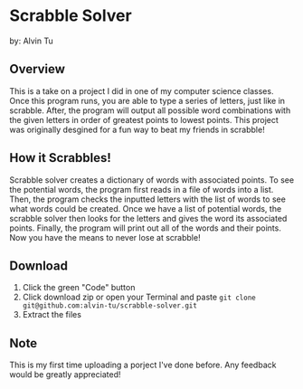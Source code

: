 # Scrabble Solver
by: Alvin Tu

## Overview

This is a take on a project I did in one of my computer science classes. Once this program runs, you are able to type a series of letters, just like in scrabble.
After, the program will output all possible word combinations with the given letters in order of greatest points to lowest points. This project was originally desgined
for a fun way to beat my friends in scrabble!

## How it Scrabbles!

Scrabble solver creates a dictionary of words with associated points. To see the potential words, the program first reads in a file of words into a list. 
Then, the program checks the inputted letters with the list of words to see what words could be created. Once we have a list of potential words, the scrabble solver
then looks for the letters and gives the word its associated points. Finally, the program will print out all of the words and their points. Now you have the means to never 
lose at scrabble!

## Download

1. Click the green "Code" button
2. Click download zip or open your Terminal and paste
`git clone git@github.com:alvin-tu/scrabble-solver.git`
3. Extract the files

## Note

This is my first time uploading a porject I've done before. Any feedback would be greatly appreciated! 



